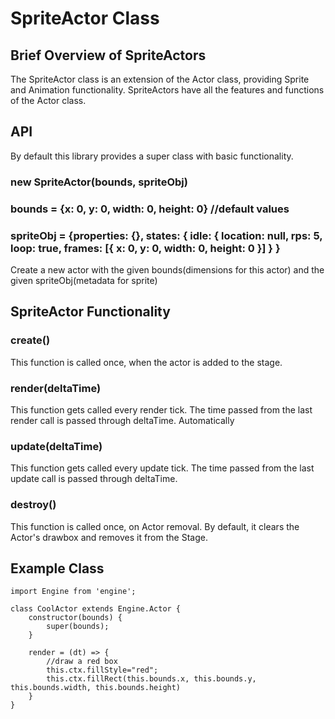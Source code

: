 # SpriteActor Class
## Brief Overview of SpriteActors
The SpriteActor class is an extension of the Actor class, providing Sprite and Animation functionality. SpriteActors have all the features and functions of the Actor class.

## API
By default this library provides a super class with basic functionality.

### new SpriteActor(bounds, spriteObj)
### bounds = {x: 0, y: 0, width: 0, height: 0} //default values
### spriteObj = {properties: {}, states: { idle: { location: null, rps: 5, loop: true, frames: [{ x: 0, y: 0, width: 0, height: 0 }] } }
Create a new actor with the given bounds(dimensions for this actor) and the given spriteObj(metadata for sprite)

## SpriteActor Functionality
### create()
This function is called once, when the actor is added to the stage.

### render(deltaTime) 
This function gets called every render tick. The time passed from the last render call is passed through deltaTime. Automatically 

### update(deltaTime) 
This function gets called every update tick. The time passed from the last update call is passed through deltaTime.

### destroy() 
This function is called once, on Actor removal. By default, it clears the Actor's drawbox and removes it from the Stage.

## Example Class
```
import Engine from 'engine';

class CoolActor extends Engine.Actor {
    constructor(bounds) {
        super(bounds);
    }

    render = (dt) => {
        //draw a red box
        this.ctx.fillStyle="red";
        this.ctx.fillRect(this.bounds.x, this.bounds.y, this.bounds.width, this.bounds.height)
    }
}
```